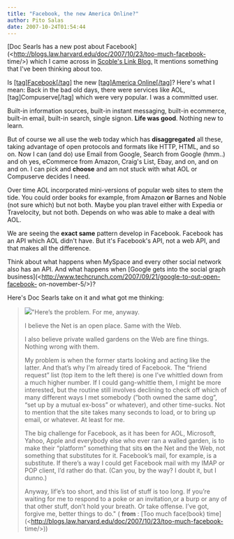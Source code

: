 ```yaml
---
title: "Facebook, the new America Online?"
author: Pito Salas
date: 2007-10-24T01:54:44
---
```




[Doc Searls has a new post about
Facebook](<http://blogs.law.harvard.edu/doc/2007/10/23/too-much-facebook-
time/>) which I came across in [ Scoble's Link
Blog.](<http://www.google.com/reader/public/atom/user/14480565058256660224/state/com.google/>)
It mentions something that I've been thinking about too.

Is [[tag]Facebook[/tag]](<http://brandeis.facebook.com/home.php?> "Facebook")
the new [[tag]America Online[/tag]](<http://www.aol.com/>)? Here's what I
mean: Back in the bad old days, there were services like AOL,
[tag]Compuserve[/tag] which were very popular. I was a committed user.

Built-in information sources, built-in instant messaging, built-in ecommerce,
built-in email, built-in search, single signon. **Life was good**. Nothing new
to learn.

But of course we all use the web today which has **disaggregated** all these,
taking advantage of open protocols and formats like HTTP, HTML, and so on. Now
I can (and do) use Email from Google, Search from Google (hmm..) and oh yes,
eCommerce from Amazon, Craig's List, Ebay, and on, and on and on. I can pick
and **choose** and am not stuck with what AOL or Compuserve decides I need.

Over time AOL incorporated mini-versions of popular web sites to stem the
tide. You could order books for example, from Amazon **or** Barnes and Noble
(not sure which) but not both. Maybe you plan travel either with Expedia or
Travelocity, but not both. Depends on who was able to make a deal with AOL.

We are seeing the **exact same** pattern develop in Facebook. Facebook has an
API which AOL didn't have. But it's Facebook's API, not a web API, and that
makes all the difference.

Think about what happens when MySpace and every other social network also has
an API. And what happens when [Google gets into the social graph
business](<http://www.techcrunch.com/2007/09/21/google-to-out-open-facebook-
on-november-5/>)?

Here's Doc Searls take on it and what got me thinking:

>
> ![](https://i0.wp.com/blogs.law.harvard.edu/doc/files/2007/10/2much.jpg?w=584)"Here’s
> the problem. For me, anyway.
>
> I believe the Net is an open place. Same with the Web.
>
> I also believe private walled gardens on the Web are fine things. Nothing
> wrong with them.
>
> My problem is when the former starts looking and acting like the latter. And
> that’s why I’m already tired of Facebook. The “friend request” list (top
> item to the left there) is one I’ve whittled down from a much higher number.
> If I could gang-whittle them, I might be more interested, but the routine
> still involves declining to check off which of many different ways I met
> somebody (”both owned the same dog”, “set up by a mutual ex-boss” or
> whatever), and other time-sucks. Not to mention that the site takes many
> seconds to load, or to bring up email, or whatever. At least for me.
>
> The big challenge for Facebook, as it has been for AOL, Microsoft, Yahoo,
> Apple and everybody else who ever ran a walled garden, is to make their
> “platform” something that sits **on** the Net and the Web, not something
> that substitutes for it. Facebook’s mail, for example, is a substitute. If
> there’s a way I could get Facebook mail with my IMAP or POP client, I’d
> rather do that. (Can you, by the way? I doubt it, but I dunno.)
>
> Anyway, lif’e’s too short, and this list of stuff is too long. If you’re
> waiting for me to respond to a poke or an invitation,or a burp or any of
> that other stuff, don’t hold your breath. Or take offense. I’ve got, forgive
> me, better things to do." ( **from** : [Too much face(book)
> time](<http://blogs.law.harvard.edu/doc/2007/10/23/too-much-facebook-
> time/>))


